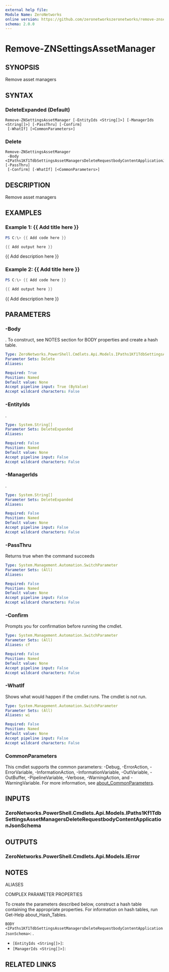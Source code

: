 ```yaml
---
external help file:
Module Name: ZeroNetworks
online version: https://github.com/zeronetworkszeronetworks/remove-znsettingsassetmanager
schema: 2.0.0
---
```


# Remove-ZNSettingsAssetManager

## SYNOPSIS
Remove asset managers

## SYNTAX

### DeleteExpanded (Default)
```
Remove-ZNSettingsAssetManager [-EntityIds <String[]>] [-ManagerIds <String[]>] [-PassThru] [-Confirm]
 [-WhatIf] [<CommonParameters>]
```

### Delete
```
Remove-ZNSettingsAssetManager
 -Body <IPaths1Kf1TdbSettingsAssetManagersDeleteRequestbodyContentApplicationJsonSchema> [-PassThru]
 [-Confirm] [-WhatIf] [<CommonParameters>]
```

## DESCRIPTION
Remove asset managers

## EXAMPLES

### Example 1: {{ Add title here }}
```powershell
PS C:\> {{ Add code here }}

{{ Add output here }}
```

{{ Add description here }}

### Example 2: {{ Add title here }}
```powershell
PS C:\> {{ Add code here }}

{{ Add output here }}
```

{{ Add description here }}

## PARAMETERS

### -Body
.
To construct, see NOTES section for BODY properties and create a hash table.

```yaml
Type: ZeroNetworks.PowerShell.Cmdlets.Api.Models.IPaths1Kf1TdbSettingsAssetManagersDeleteRequestbodyContentApplicationJsonSchema
Parameter Sets: Delete
Aliases:

Required: True
Position: Named
Default value: None
Accept pipeline input: True (ByValue)
Accept wildcard characters: False
```

### -EntityIds
.

```yaml
Type: System.String[]
Parameter Sets: DeleteExpanded
Aliases:

Required: False
Position: Named
Default value: None
Accept pipeline input: False
Accept wildcard characters: False
```

### -ManagerIds
.

```yaml
Type: System.String[]
Parameter Sets: DeleteExpanded
Aliases:

Required: False
Position: Named
Default value: None
Accept pipeline input: False
Accept wildcard characters: False
```

### -PassThru
Returns true when the command succeeds

```yaml
Type: System.Management.Automation.SwitchParameter
Parameter Sets: (All)
Aliases:

Required: False
Position: Named
Default value: None
Accept pipeline input: False
Accept wildcard characters: False
```

### -Confirm
Prompts you for confirmation before running the cmdlet.

```yaml
Type: System.Management.Automation.SwitchParameter
Parameter Sets: (All)
Aliases: cf

Required: False
Position: Named
Default value: None
Accept pipeline input: False
Accept wildcard characters: False
```

### -WhatIf
Shows what would happen if the cmdlet runs.
The cmdlet is not run.

```yaml
Type: System.Management.Automation.SwitchParameter
Parameter Sets: (All)
Aliases: wi

Required: False
Position: Named
Default value: None
Accept pipeline input: False
Accept wildcard characters: False
```

### CommonParameters
This cmdlet supports the common parameters: -Debug, -ErrorAction, -ErrorVariable, -InformationAction, -InformationVariable, -OutVariable, -OutBuffer, -PipelineVariable, -Verbose, -WarningAction, and -WarningVariable. For more information, see [about_CommonParameters](http://go.microsoft.com/fwlink/?LinkID=113216).

## INPUTS

### ZeroNetworks.PowerShell.Cmdlets.Api.Models.IPaths1Kf1TdbSettingsAssetManagersDeleteRequestbodyContentApplicationJsonSchema

## OUTPUTS

### ZeroNetworks.PowerShell.Cmdlets.Api.Models.IError

## NOTES

ALIASES

COMPLEX PARAMETER PROPERTIES

To create the parameters described below, construct a hash table containing the appropriate properties. For information on hash tables, run Get-Help about_Hash_Tables.


`BODY <IPaths1Kf1TdbSettingsAssetManagersDeleteRequestbodyContentApplicationJsonSchema>`: .
  - `[EntityIds <String[]>]`: 
  - `[ManagerIds <String[]>]`: 

## RELATED LINKS

